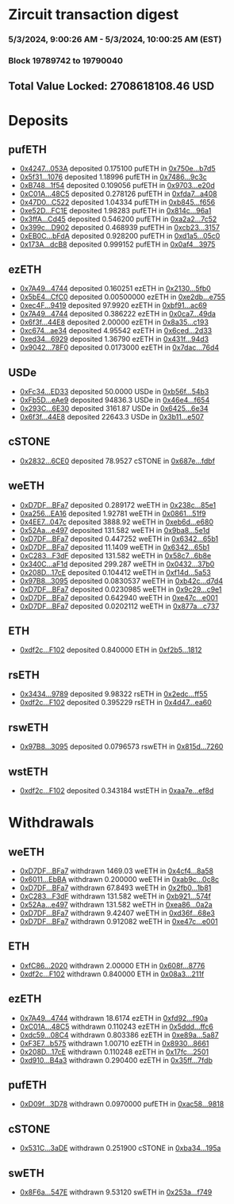 # Zircuit transaction digest
### 5/3/2024, 9:00:26 AM - 5/3/2024, 10:00:25 AM (EST)
### Block 19789742 to 19790040

## Total Value Locked: 2708618108.46 USD

# Deposits
## pufETH
- [0x4247...053A](https://etherscan.io/address/0x42473cf0B387607Ec1D6Dfe90a15af3F3A5F053A) deposited 0.175100 pufETH in [0x750e...b7d5](https://etherscan.io/tx/0x42473cf0B387607Ec1D6Dfe90a15af3F3A5F053A)
- [0x5f31...1076](https://etherscan.io/address/0x5f3114dCfACa21C049108C4bD639d0f992aC1076) deposited 1.18996 pufETH in [0x7486...9c3c](https://etherscan.io/tx/0x5f3114dCfACa21C049108C4bD639d0f992aC1076)
- [0xB748...1f54](https://etherscan.io/address/0xB7486A88ad5908e13A475cBB4eDCd58821D01f54) deposited 0.109056 pufETH in [0x9703...e20d](https://etherscan.io/tx/0xB7486A88ad5908e13A475cBB4eDCd58821D01f54)
- [0xC01A...48C5](https://etherscan.io/address/0xC01A12521Af7CbA136A0411096Eb9aE51EAC48C5) deposited 0.278126 pufETH in [0xfda7...a408](https://etherscan.io/tx/0xC01A12521Af7CbA136A0411096Eb9aE51EAC48C5)
- [0x47D0...C522](https://etherscan.io/address/0x47D0daf4B47f3556C873425655f0a86d0F3FC522) deposited 1.04334 pufETH in [0xb845...f656](https://etherscan.io/tx/0x47D0daf4B47f3556C873425655f0a86d0F3FC522)
- [0xe52D...FC1E](https://etherscan.io/address/0xe52D8fbFDBCe4438B3839fcB4630aE2696cFFC1E) deposited 1.98283 pufETH in [0x814c...96a1](https://etherscan.io/tx/0xe52D8fbFDBCe4438B3839fcB4630aE2696cFFC1E)
- [0x3ffA...Cd45](https://etherscan.io/address/0x3ffAFe657A681B9CC5a9eAEc54dEde7f030aCd45) deposited 0.546200 pufETH in [0xa2a2...7c52](https://etherscan.io/tx/0x3ffAFe657A681B9CC5a9eAEc54dEde7f030aCd45)
- [0x399c...D902](https://etherscan.io/address/0x399cfD2B89a6C0bD12b8E905dC75F6dD2752D902) deposited 0.468939 pufETH in [0xcb23...3157](https://etherscan.io/tx/0x399cfD2B89a6C0bD12b8E905dC75F6dD2752D902)
- [0xEB0C...bFdA](https://etherscan.io/address/0xEB0C6Dcf47Ac3437170e008cFb11f62D675fbFdA) deposited 0.928200 pufETH in [0xd1a5...05c0](https://etherscan.io/tx/0xEB0C6Dcf47Ac3437170e008cFb11f62D675fbFdA)
- [0x173A...dcB8](https://etherscan.io/address/0x173Ad1a68e5fADe7d57d8470db1E9132349ddcB8) deposited 0.999152 pufETH in [0x0af4...3975](https://etherscan.io/tx/0x173Ad1a68e5fADe7d57d8470db1E9132349ddcB8)
## ezETH
- [0x7A49...4744](https://etherscan.io/address/0x7A493Be5c2ce014cD049Bf178a1ac0Db1B434744) deposited 0.160251 ezETH in [0x2130...5fb0](https://etherscan.io/tx/0x7A493Be5c2ce014cD049Bf178a1ac0Db1B434744)
- [0x5bE4...CfC0](https://etherscan.io/address/0x5bE47022E1a85Eb87D89B458B5E9B969e078CfC0) deposited 0.00500000 ezETH in [0xe2db...e755](https://etherscan.io/tx/0x5bE47022E1a85Eb87D89B458B5E9B969e078CfC0)
- [0xec4F...9419](https://etherscan.io/address/0xec4F9DD55dA80C42E81cc9165Aa7D675C86f9419) deposited 97.9920 ezETH in [0xbf91...ac69](https://etherscan.io/tx/0xec4F9DD55dA80C42E81cc9165Aa7D675C86f9419)
- [0x7A49...4744](https://etherscan.io/address/0x7A493Be5c2ce014cD049Bf178a1ac0Db1B434744) deposited 0.386222 ezETH in [0x0ca7...49da](https://etherscan.io/tx/0x7A493Be5c2ce014cD049Bf178a1ac0Db1B434744)
- [0x6f3f...44E8](https://etherscan.io/address/0x6f3f44440680Cad37C8eF621F1800664febC44E8) deposited 2.00000 ezETH in [0x8a35...c193](https://etherscan.io/tx/0x6f3f44440680Cad37C8eF621F1800664febC44E8)
- [0xc674...ae34](https://etherscan.io/address/0xc674e7d16E6E5DEfc599F250fCA70c2f9B37ae34) deposited 4.95542 ezETH in [0x6ced...2d33](https://etherscan.io/tx/0xc674e7d16E6E5DEfc599F250fCA70c2f9B37ae34)
- [0xed34...6929](https://etherscan.io/address/0xed34A363D026912E0055C263076062b5867c6929) deposited 1.36790 ezETH in [0x431f...94d3](https://etherscan.io/tx/0xed34A363D026912E0055C263076062b5867c6929)
- [0x9042...78F0](https://etherscan.io/address/0x90421076E6e36a62E8DD6CCF01E28300949378F0) deposited 0.0173000 ezETH in [0x7dac...76d4](https://etherscan.io/tx/0x90421076E6e36a62E8DD6CCF01E28300949378F0)
## USDe
- [0xFc34...ED33](https://etherscan.io/address/0xFc342690dd1F38C1769dA13D536766138476ED33) deposited 50.0000 USDe in [0xb56f...54b3](https://etherscan.io/tx/0xFc342690dd1F38C1769dA13D536766138476ED33)
- [0xFb5D...eAe9](https://etherscan.io/address/0xFb5Dce7807F9c2FD9BF4f8B311812a7B7D89eAe9) deposited 94836.3 USDe in [0x46e4...f654](https://etherscan.io/tx/0xFb5Dce7807F9c2FD9BF4f8B311812a7B7D89eAe9)
- [0x293C...6E30](https://etherscan.io/address/0x293C6937D8D82e05B01335F7B33FBA0c8e256E30) deposited 3161.87 USDe in [0x6425...6e34](https://etherscan.io/tx/0x293C6937D8D82e05B01335F7B33FBA0c8e256E30)
- [0x6f3f...44E8](https://etherscan.io/address/0x6f3f44440680Cad37C8eF621F1800664febC44E8) deposited 22643.3 USDe in [0x3b11...e507](https://etherscan.io/tx/0x6f3f44440680Cad37C8eF621F1800664febC44E8)
## cSTONE
- [0x2832...6CE0](https://etherscan.io/address/0x2832b244122c71F985D2c58e705741F051ab6CE0) deposited 78.9527 cSTONE in [0x687e...fdbf](https://etherscan.io/tx/0x2832b244122c71F985D2c58e705741F051ab6CE0)
## weETH
- [0xD7DF...BFa7](https://etherscan.io/address/0xD7DF7E085214743530afF339aFC420c7c720BFa7) deposited 0.289172 weETH in [0x238c...85e1](https://etherscan.io/tx/0xD7DF7E085214743530afF339aFC420c7c720BFa7)
- [0xa256...EA16](https://etherscan.io/address/0xa256eFD39A23DB618Cf1043C4D61a5ed3055EA16) deposited 1.92781 weETH in [0x0861...51f9](https://etherscan.io/tx/0xa256eFD39A23DB618Cf1043C4D61a5ed3055EA16)
- [0x4EE7...047c](https://etherscan.io/address/0x4EE79E19c9c398e364d135F01B25DcCC0473047c) deposited 3888.92 weETH in [0xeb6d...e680](https://etherscan.io/tx/0x4EE79E19c9c398e364d135F01B25DcCC0473047c)
- [0x52Aa...e497](https://etherscan.io/address/0x52Aa899454998Be5b000Ad077a46Bbe360F4e497) deposited 131.582 weETH in [0x9ba8...5e1d](https://etherscan.io/tx/0x52Aa899454998Be5b000Ad077a46Bbe360F4e497)
- [0xD7DF...BFa7](https://etherscan.io/address/0xD7DF7E085214743530afF339aFC420c7c720BFa7) deposited 0.447252 weETH in [0x6342...65b1](https://etherscan.io/tx/0xD7DF7E085214743530afF339aFC420c7c720BFa7)
- [0xD7DF...BFa7](https://etherscan.io/address/0xD7DF7E085214743530afF339aFC420c7c720BFa7) deposited 11.1409 weETH in [0x6342...65b1](https://etherscan.io/tx/0xD7DF7E085214743530afF339aFC420c7c720BFa7)
- [0xC283...F3dF](https://etherscan.io/address/0xC283b1AB8fe48B5A9C100e6DF72c676e8B29F3dF) deposited 131.582 weETH in [0x58c7...6b8e](https://etherscan.io/tx/0xC283b1AB8fe48B5A9C100e6DF72c676e8B29F3dF)
- [0x340C...aF1d](https://etherscan.io/address/0x340C9b8c7F17117A40e5D034BD6Dd3779106aF1d) deposited 299.287 weETH in [0x0432...37b0](https://etherscan.io/tx/0x340C9b8c7F17117A40e5D034BD6Dd3779106aF1d)
- [0x208D...17cE](https://etherscan.io/address/0x208Db84967f0932d14d7a72f34c6Ab2AE17017cE) deposited 0.104412 weETH in [0xf14d...5a53](https://etherscan.io/tx/0x208Db84967f0932d14d7a72f34c6Ab2AE17017cE)
- [0x97B8...3095](https://etherscan.io/address/0x97B82Cf2Aacc18dE7F96DE5fBA070B37908A3095) deposited 0.0830537 weETH in [0xb42c...d7d4](https://etherscan.io/tx/0x97B82Cf2Aacc18dE7F96DE5fBA070B37908A3095)
- [0xD7DF...BFa7](https://etherscan.io/address/0xD7DF7E085214743530afF339aFC420c7c720BFa7) deposited 0.0230985 weETH in [0x9c29...c9e1](https://etherscan.io/tx/0xD7DF7E085214743530afF339aFC420c7c720BFa7)
- [0xD7DF...BFa7](https://etherscan.io/address/0xD7DF7E085214743530afF339aFC420c7c720BFa7) deposited 0.642940 weETH in [0xe47c...e001](https://etherscan.io/tx/0xD7DF7E085214743530afF339aFC420c7c720BFa7)
- [0xD7DF...BFa7](https://etherscan.io/address/0xD7DF7E085214743530afF339aFC420c7c720BFa7) deposited 0.0202112 weETH in [0x877a...c737](https://etherscan.io/tx/0xD7DF7E085214743530afF339aFC420c7c720BFa7)
## ETH
- [0xdf2c...F102](https://etherscan.io/address/0xdf2c646a1967034eA05853EAb99D32C72eC1F102) deposited 0.840000 ETH in [0xf2b5...1812](https://etherscan.io/tx/0xdf2c646a1967034eA05853EAb99D32C72eC1F102)
## rsETH
- [0x3434...9789](https://etherscan.io/address/0x34349c5569e7B846c3558961552D2202760A9789) deposited 9.98322 rsETH in [0x2edc...ff55](https://etherscan.io/tx/0x34349c5569e7B846c3558961552D2202760A9789)
- [0xdf2c...F102](https://etherscan.io/address/0xdf2c646a1967034eA05853EAb99D32C72eC1F102) deposited 0.395229 rsETH in [0x4d47...ea60](https://etherscan.io/tx/0xdf2c646a1967034eA05853EAb99D32C72eC1F102)
## rswETH
- [0x97B8...3095](https://etherscan.io/address/0x97B82Cf2Aacc18dE7F96DE5fBA070B37908A3095) deposited 0.0796573 rswETH in [0x815d...7260](https://etherscan.io/tx/0x97B82Cf2Aacc18dE7F96DE5fBA070B37908A3095)
## wstETH
- [0xdf2c...F102](https://etherscan.io/address/0xdf2c646a1967034eA05853EAb99D32C72eC1F102) deposited 0.343184 wstETH in [0xaa7e...ef8d](https://etherscan.io/tx/0xdf2c646a1967034eA05853EAb99D32C72eC1F102)
# Withdrawals
## weETH
- [0xD7DF...BFa7](https://etherscan.io/address/0xD7DF7E085214743530afF339aFC420c7c720BFa7) withdrawn 1469.03 weETH in [0x4cf4...8a58](https://etherscan.io/tx/0xD7DF7E085214743530afF339aFC420c7c720BFa7)
- [0x6011...EbBA](https://etherscan.io/address/0x6011D7610D9d7E59855768613e8Ed0156Ef2EbBA) withdrawn 0.200000 weETH in [0xab9c...0c8c](https://etherscan.io/tx/0x6011D7610D9d7E59855768613e8Ed0156Ef2EbBA)
- [0xD7DF...BFa7](https://etherscan.io/address/0xD7DF7E085214743530afF339aFC420c7c720BFa7) withdrawn 67.8493 weETH in [0x2fb0...1b81](https://etherscan.io/tx/0xD7DF7E085214743530afF339aFC420c7c720BFa7)
- [0xC283...F3dF](https://etherscan.io/address/0xC283b1AB8fe48B5A9C100e6DF72c676e8B29F3dF) withdrawn 131.582 weETH in [0xb921...574f](https://etherscan.io/tx/0xC283b1AB8fe48B5A9C100e6DF72c676e8B29F3dF)
- [0x52Aa...e497](https://etherscan.io/address/0x52Aa899454998Be5b000Ad077a46Bbe360F4e497) withdrawn 131.582 weETH in [0xea86...0a2a](https://etherscan.io/tx/0x52Aa899454998Be5b000Ad077a46Bbe360F4e497)
- [0xD7DF...BFa7](https://etherscan.io/address/0xD7DF7E085214743530afF339aFC420c7c720BFa7) withdrawn 9.42407 weETH in [0xd36f...68e3](https://etherscan.io/tx/0xD7DF7E085214743530afF339aFC420c7c720BFa7)
- [0xD7DF...BFa7](https://etherscan.io/address/0xD7DF7E085214743530afF339aFC420c7c720BFa7) withdrawn 0.912082 weETH in [0xe47c...e001](https://etherscan.io/tx/0xD7DF7E085214743530afF339aFC420c7c720BFa7)
## ETH
- [0xfC86...2020](https://etherscan.io/address/0xfC86D82E2a70F3c510ab72Ff6546920deAb82020) withdrawn 2.00000 ETH in [0x608f...8776](https://etherscan.io/tx/0xfC86D82E2a70F3c510ab72Ff6546920deAb82020)
- [0xdf2c...F102](https://etherscan.io/address/0xdf2c646a1967034eA05853EAb99D32C72eC1F102) withdrawn 0.840000 ETH in [0x08a3...211f](https://etherscan.io/tx/0xdf2c646a1967034eA05853EAb99D32C72eC1F102)
## ezETH
- [0x7A49...4744](https://etherscan.io/address/0x7A493Be5c2ce014cD049Bf178a1ac0Db1B434744) withdrawn 18.6174 ezETH in [0xfd92...f90a](https://etherscan.io/tx/0x7A493Be5c2ce014cD049Bf178a1ac0Db1B434744)
- [0xC01A...48C5](https://etherscan.io/address/0xC01A12521Af7CbA136A0411096Eb9aE51EAC48C5) withdrawn 0.110243 ezETH in [0x5ddd...ffc6](https://etherscan.io/tx/0xC01A12521Af7CbA136A0411096Eb9aE51EAC48C5)
- [0xdc59...08C4](https://etherscan.io/address/0xdc597EE8F675B56b2059D0Fbd66B735bf35e08C4) withdrawn 0.803386 ezETH in [0xe89a...5a87](https://etherscan.io/tx/0xdc597EE8F675B56b2059D0Fbd66B735bf35e08C4)
- [0xF3E7...b575](https://etherscan.io/address/0xF3E735356D59FDDd9aF690bcC671f7685e22b575) withdrawn 1.00710 ezETH in [0x8930...8661](https://etherscan.io/tx/0xF3E735356D59FDDd9aF690bcC671f7685e22b575)
- [0x208D...17cE](https://etherscan.io/address/0x208Db84967f0932d14d7a72f34c6Ab2AE17017cE) withdrawn 0.110248 ezETH in [0x17fc...2501](https://etherscan.io/tx/0x208Db84967f0932d14d7a72f34c6Ab2AE17017cE)
- [0xd910...B4a3](https://etherscan.io/address/0xd9106a430eD1c0A2aE9d9B2dc96dCB90D8d3B4a3) withdrawn 0.290400 ezETH in [0x35ff...7fdb](https://etherscan.io/tx/0xd9106a430eD1c0A2aE9d9B2dc96dCB90D8d3B4a3)
## pufETH
- [0xD09f...3D78](https://etherscan.io/address/0xD09f5bd613f24f970d57CD9b76AA2fd682CB3D78) withdrawn 0.0970000 pufETH in [0xac58...9818](https://etherscan.io/tx/0xD09f5bd613f24f970d57CD9b76AA2fd682CB3D78)
## cSTONE
- [0x531C...3aDE](https://etherscan.io/address/0x531CDf82e7A2826259D8c8F95429c07764e33aDE) withdrawn 0.251900 cSTONE in [0xba34...195a](https://etherscan.io/tx/0x531CDf82e7A2826259D8c8F95429c07764e33aDE)
## swETH
- [0x8F6a...547E](https://etherscan.io/address/0x8F6aD2E9Cb59F82a1E0DcfC9736AAC49430A547E) withdrawn 9.53120 swETH in [0x253a...f749](https://etherscan.io/tx/0x8F6aD2E9Cb59F82a1E0DcfC9736AAC49430A547E)
